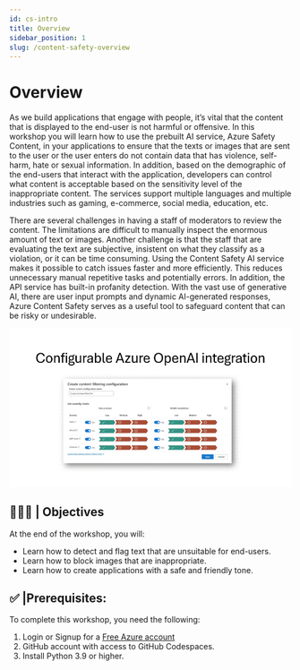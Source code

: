```yaml
---
id: cs-intro
title: Overview
sidebar_position: 1
slug: /content-safety-overview
---
```


# Overview

As we build applications that engage with people, it’s vital that the content that is displayed to the end-user is not harmful or offensive.  In this workshop you will learn how to use the prebuilt AI service, Azure Safety Content, in your applications to ensure that the texts or images that are sent to the user or the user enters do not contain data that has violence, self-harm, hate or sexual information.  In addition, based on the demographic of the end-users that interact with the application, developers can control what content is acceptable based on the sensitivity level of the inappropriate content. The services support multiple languages and multiple industries such as gaming, e-commerce, social media, education, etc. 

There are several challenges in having a staff of moderators to review the content. The limitations are difficult to manually inspect the enormous amount of text or images. Another challenge is that the staff that are evaluating the text are subjective, insistent on what they classify as a violation, or it can be time consuming. Using the Content Safety AI service makes it possible to catch issues faster and more efficiently. This reduces unnecessary manual repetitive tasks and potentially errors. In addition, the API service has built-in profanity detection.
With the vast use of generative AI, there are user input prompts and dynamic AI-generated responses, Azure Content Safety serves as a useful tool to safeguard content that can be risky or undesirable.

![](/img/tutorial/cs-severity-levels.gif)

## 👩🏽‍💻 | Objectives
At the end of the workshop, you will:

-	Learn how to detect and flag text that are unsuitable for end-users.
-	Learn how to block images that are inappropriate.
-	Learn how to create applications with a safe and friendly tone. 

## ✅ |Prerequisites:
To complete this workshop, you need the following:
1. Login or Signup for a [Free Azure account](https://azure.microsoft.com/free/)
2. GitHub account with access to GitHub Codespaces.
3. Install Python 3.9 or higher.


